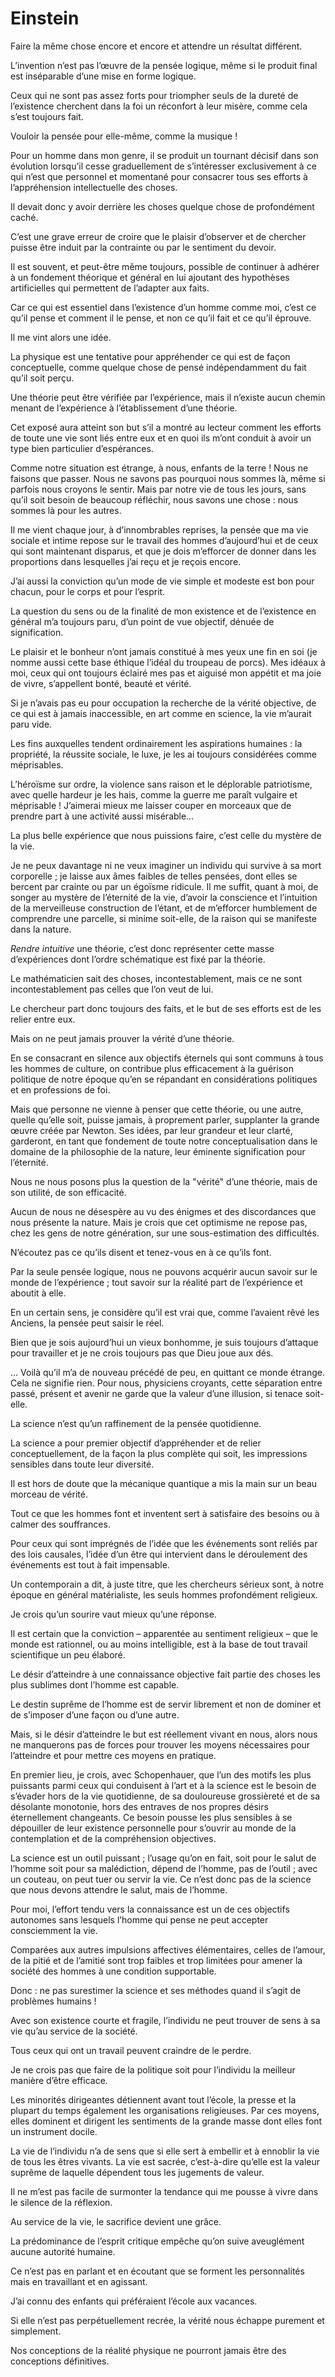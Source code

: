 Einstein
========

Faire la même chose encore et encore et attendre un résultat différent.


L’invention n’est pas l’œuvre de la pensée logique, même si le produit final est
inséparable d’une mise en forme logique.


Ceux qui ne sont pas assez forts pour triompher seuls de la dureté de
l’existence cherchent dans la foi un réconfort à leur misère, comme cela s’est
toujours fait.


Vouloir la pensée pour elle-même, comme la musique !


Pour un homme dans mon genre, il se produit un tournant décisif dans son
évolution lorsqu’il cesse graduellement de s’intéresser exclusivement à ce qui
n’est que personnel et momentané pour consacrer tous ses efforts à
l’appréhension intellectuelle des choses.


Il devait donc y avoir derrière les choses quelque chose de profondément caché.


C’est une grave erreur de croire que le plaisir d’observer et de chercher puisse
être induit par la contrainte ou par le sentiment du devoir.


Il est souvent, et peut-être même toujours, possible de continuer à adhérer à un
fondement théorique et général en lui ajoutant des hypothèses artificielles qui
permettent de l’adapter aux faits.


Car ce qui est essentiel dans l’existence d’un homme comme moi, c’est ce qu’il
pense et comment il le pense, et non ce qu’il fait et ce qu’il éprouve.


Il me vint alors une idée.


La physique est une tentative pour appréhender ce qui est de façon conceptuelle,
comme quelque chose de pensé indépendamment du fait qu’il soit perçu.


Une théorie peut être vérifiée par l’expérience, mais il n’existe aucun chemin
menant de l’expérience à l’établissement d’une théorie.


Cet exposé aura atteint son but s’il a montré au lecteur comment les efforts de
toute une vie sont liés entre eux et en quoi ils m’ont conduit à avoir un type
bien particulier d’espérances.


Comme notre situation est étrange, à nous, enfants de la terre !  Nous ne
faisons que passer.  Nous ne savons pas pourquoi nous sommes là, même si parfois
nous croyons le sentir.  Mais par notre vie de tous les jours, sans qu’il soit
besoin de beaucoup réfléchir, nous savons une chose : nous sommes là pour les
autres.


Il me vient chaque jour, à d’innombrables reprises, la pensée que ma vie sociale
et intime repose sur le travail des hommes d’aujourd’hui et de ceux qui sont
maintenant disparus, et que je dois m’efforcer de donner dans les proportions
dans lesquelles j’ai reçu et je reçois encore.


J’ai aussi la conviction qu’un mode de vie simple et modeste est bon pour
chacun, pour le corps et pour l’esprit.


La question du sens ou de la finalité de mon existence et de l’existence en
général m’a toujours paru, d’un point de vue objectif, dénuée de signification.


Le plaisir et le bonheur n’ont jamais constitué à mes yeux une fin en soi (je
nomme aussi cette base éthique l’idéal du troupeau de porcs).  Mes idéaux à moi,
ceux qui ont toujours éclairé mes pas et aiguisé mon appétit et ma joie de
vivre, s’appellent bonté, beauté et vérité.


Si je n’avais pas eu pour occupation la recherche de la vérité objective, de ce
qui est à jamais inaccessible, en art comme en science, la vie m’aurait paru
vide.


Les fins auxquelles tendent ordinairement les aspirations humaines : la
propriété, la réussite sociale, le luxe, je les ai toujours considérées comme
méprisables.


L’héroïsme sur ordre, la violence sans raison et le déplorable patriotisme, avec
quelle hardeur je les hais, comme la guerre me paraît vulgaire et méprisable !
J’aimerai mieux me laisser couper en morceaux que de prendre part à une activité
aussi misérable…


La plus belle expérience que nous puissions faire, c’est celle du mystère de la
vie.


Je ne peux davantage ni ne veux imaginer un individu qui survive à sa mort
corporelle ; je laisse aux âmes faibles de telles pensées, dont elles se bercent
par crainte ou par un égoïsme ridicule.  Il me suffit, quant à moi, de songer au
mystère de l’éternité de la vie, d’avoir la conscience et l’intuition de la
merveilleuse construction de l’étant, et de m’efforcer humblement de comprendre
une parcelle, si minime soit-elle, de la raison qui se manifeste dans la nature.


_Rendre intuitive_ une théorie, c’est donc représenter cette masse d’expériences
dont l’ordre schématique est fixé par la théorie.


Le mathématicien sait des choses, incontestablement, mais ce ne sont
incontestablement pas celles que l’on veut de lui.


Le chercheur part donc toujours des faits, et le but de ses efforts est de les
relier entre eux.


Mais on ne peut jamais prouver la vérité d’une théorie.


En se consacrant en silence aux objectifs éternels qui sont communs à tous les
hommes de culture, on contribue plus efficacement à la guérison politique de
notre époque qu’en se répandant en considérations politiques et en professions
de foi.


Mais que personne ne vienne à penser que cette théorie, ou une autre, quelle
qu’elle soit, puisse jamais, à proprement parler, supplanter la grande œuvre
créée par Newton.  Ses idées, par leur grandeur et leur clarté, garderont, en
tant que fondement de toute notre conceptualisation dans le domaine de la
philosophie de la nature, leur éminente signification pour l’éternité.


Nous ne nous posons plus la question de la "vérité" d’une théorie, mais de son
utilité, de son efficacité.


Aucun de nous ne désespère au vu des énigmes et des discordances que nous
présente la nature.  Mais je crois que cet optimisme ne repose pas, chez les
gens de notre génération, sur une sous-estimation des difficultés.


N’écoutez pas ce qu’ils disent et tenez-vous en à ce qu’ils font.


Par la seule pensée logique, nous ne pouvons acquérir aucun savoir sur le monde
de l’expérience ; tout savoir sur la réalité part de l’expérience et aboutit à
elle.


En un certain sens, je considère qu’il est vrai que, comme l’avaient rêvé les
Anciens, la pensée peut saisir le réel.


Bien que je sois aujourd’hui un vieux bonhomme, je suis toujours d’attaque pour
travailler et je ne crois toujours pas que Dieu joue aux dés.


…  Voilà qu’il m’a de nouveau précédé de peu, en quittant ce monde étrange.
Cela ne signifie rien.  Pour nous, physiciens croyants, cette séparation entre
passé, présent et avenir ne garde que la valeur d’une illusion, si tenace
soit-elle.


La science n’est qu’un raffinement de la pensée quotidienne.


La science a pour premier objectif d’appréhender et de relier conceptuellement,
de la façon la plus complète qui soit, les impressions sensibles dans toute leur
diversité.


Il est hors de doute que la mécanique quantique a mis la main sur un beau
morceau de vérité.


Tout ce que les hommes font et inventent sert à satisfaire des besoins ou à
calmer des souffrances.


Pour ceux qui sont imprégnés de l’idée que les événements sont reliés par des
lois causales, l’idée d’un être qui intervient dans le déroulement des
événements est tout à fait impensable.


Un contemporain a dit, à juste titre, que les chercheurs sérieux sont, à notre
époque en général matérialiste, les seuls hommes profondément religieux.


Je crois qu’un sourire vaut mieux qu’une réponse.


Il est certain que la conviction – apparentée au sentiment religieux – que le
monde est rationnel, ou au moins intelligible, est à la base de tout travail
scientifique un peu élaboré.


Le désir d’atteindre à une connaissance objective fait partie des choses les
plus sublimes dont l’homme est capable.


Le destin suprême de l’homme est de servir librement et non de dominer et de
s’imposer d’une façon ou d’une autre.


Mais, si le désir d’atteindre le but est réellement vivant en nous, alors nous
ne manquerons pas de forces pour trouver les moyens nécessaires pour l’atteindre
et pour mettre ces moyens en pratique.


En premier lieu, je crois, avec Schopenhauer, que l’un des motifs les plus
puissants parmi ceux qui conduisent à l’art et à la science est le besoin de
s’évader hors de la vie quotidienne, de sa douloureuse grossièreté et de sa
désolante monotonie, hors des entraves de nos propres désirs éternellement
changeants.  Ce besoin pousse les plus sensibles à se dépouiller de leur
existence personnelle pour s’ouvrir au monde de la contemplation et de la
compréhension objectives.


La science est un outil puissant ; l’usage qu’on en fait, soit pour le salut de
l’homme soit pour sa malédiction, dépend de l’homme, pas de l’outil ; avec un
couteau, on peut tuer ou servir la vie.  Ce n’est donc pas de la science que
nous devons attendre le salut, mais de l’homme.


Pour moi, l’effort tendu vers la connaissance est un de ces objectifs autonomes
sans lesquels l’homme qui pense ne peut accepter consciemment la vie.


Comparées aux autres impulsions affectives élémentaires, celles de l’amour, de
la pitié et de l’amitié sont trop faibles et trop limitées pour amener la
société des hommes à une condition supportable.


Donc : ne pas surestimer la science et ses méthodes quand il s’agit de problèmes
humains !


Avec son existence courte et fragile, l’individu ne peut trouver de sens à sa
vie qu’au service de la société.


Tous ceux qui ont un travail peuvent craindre de le perdre.


Je ne crois pas que faire de la politique soit pour l’individu la meilleur
manière d’être efficace.


Les minorités dirigeantes détiennent avant tout l’école, la presse et la plupart
du temps également les organisations religieuses.  Par ces moyens, elles
dominent et dirigent les sentiments de la grande masse dont elles font un
instrument docile.


La vie de l’individu n’a de sens que si elle sert à embellir et à ennoblir la
vie de tous les êtres vivants.  La vie est sacrée, c’est-à-dire qu’elle est la
valeur suprême de laquelle dépendent tous les jugements de valeur.


Il ne m’est pas facile de surmonter la tendance qui me pousse à vivre dans le
silence de la réflexion.


Au service de la vie, le sacrifice devient une grâce.


La prédominance de l’esprit critique empêche qu’on suive aveuglément aucune
autorité humaine.


Ce n’est pas en parlant et en écoutant que se forment les personnalités mais en
travaillant et en agissant.


J’ai connu des enfants qui préféraient l’école aux vacances.


Si elle n’est pas perpétuellement recrée, la vérité nous échappe purement et
simplement.


Nos conceptions de la réalité physique ne pourront jamais être des conceptions
définitives.

